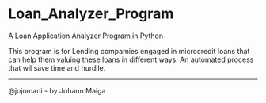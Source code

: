 # Loan_Analyzer_Program

A Loan Application Analyzer Program in Python

This program is for Lending compamies engaged in microcredit loans that can help them valuing these loans in different ways. An automated process that wil save time and hurdlle. 

-----

@jojomani - by Johann Maiga
